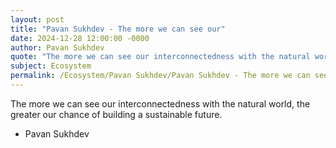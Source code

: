 ```yaml
---
layout: post
title: "Pavan Sukhdev - The more we can see our"
date: 2024-12-28 12:00:00 -0000
author: Pavan Sukhdev
quote: "The more we can see our interconnectedness with the natural world, the greater our chance of building a sustainable future."
subject: Ecosystem
permalink: /Ecosystem/Pavan Sukhdev/Pavan Sukhdev - The more we can see our
---
```


The more we can see our interconnectedness with the natural world, the greater our chance of building a sustainable future.

- Pavan Sukhdev
